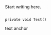 [//]: # (title: DeleteMe16.md)

Start writing here. 

<code lang="c#" style="block" id="code">
private void Test()
</code>
<p>
text  <anchor name="test">anchor</anchor>
</p>

[](DeleteMe12.md#header)
[](DeleteMe12.md#my)
[](DeleteMe16.xml#p_xml)
[](DeleteMe16.xml#my)

